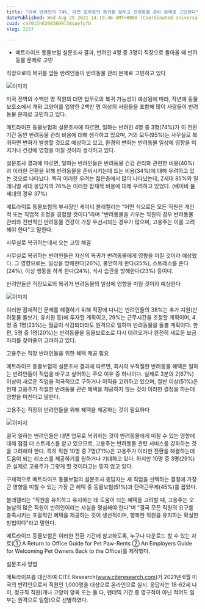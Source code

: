 ```yaml
---
title: "미국 반려인의 74%, 대면 업무로의 복귀를 앞두고 반려동물 관리 문제로 고민한다"
datePublished: Wed Aug 25 2021 14:19:46 GMT+0000 (Coordinated Universal Time)
cuid: cm7015h62003609l58qayfpfb
slug: 2257

---
```



- 메트라이프 동물보험 설문조사 결과, 반려인 4명 중 3명이 직장으로 돌아올 때 반려동물 문제로 고민

직장으로의 복귀를 앞둔 반려인들이 반려동물 관리 문제로 고민하고 있다

![이미지](https://cdn.hashnode.com/res/hashnode/image/upload/v1739251016481/688115b2-0bbd-4e40-802b-d7a759985e3f.jpeg)

미국 전역의 수백만 명 직원의 대면 업무로의 복귀 가능성이 예상됨에 따라, 작년에 동물보호소에서 개와 고양이를 입양한 2백만 명 이상의 사람들을 포함해 많이 사람들이 반려동물 문제로 고민하고 있다.

메트라이프 동물보험의 설문조사에 따르면, 일하는 반려인 4명 중 3명(74%)가 이 전환 기간 동안 반려동물 관리 비용에 대해 생각하고 있으며, 거의 모두(95%)는 사무실로 복귀하면 변화가 발생할 것으로 예상하고 있고, 환경의 변화는 반려동물 일상에 영향을 미치거나 건강에 영향을 미칠 것이라 생각하고 있다.

설문조사 결과에 따르면, 일하는 반려인들은 반려동물 건강 관리와 관련한 비용(40%)과 이러한 전환을 위해 반려동물을 준비시키는데 드는 비용(34%)에 대해 우려하고 있는 것으로 나타났다. 특히 이러한 우려는 젊은층에서 많이 나타났는데, Z세대 85%와 밀레니얼 세대 응답자의 76%는 이러한 잠재적 비용에 대해 우려하고 있었다. (베이비 붐 세대의 경우 37%)

메트라이트 동물보험의 부사장인 케이티 블래캘리는 "어떤 식으로든 모든 직원은 개인적 또는 직업적 조정을 경험할 것이다"라며 "반려동물을 키우는 직원의 경우 반려동물 관리와 전반적인 반려동물 건강이 가장 우선시되는 경우가 많으며, 고용주는 이를 고려해야 한다"고 말한다.

사무실로 복귀하는데서 오는 고민 해결

사무실로 복귀하는 반려인들은 자신의 복귀가 반려동물에게 영향을 미칠 것이라 예상했다. 그 영향으로는, 일상을 방해한다(26%), 불안하게 한다(25%), 스트레스를 준다(24%), 이상 행동을 하게 한다(24%), 식사 습관을 방해한다(23%) 등이다.

반려인들은 직장으로의 복귀가 반려동물의 일상에 영향을 미칠 것이라 예상한다

![이미지](https://cdn.hashnode.com/res/hashnode/image/upload/v1739251018286/cbb50172-7175-496d-bc7e-75287f5510ae.jpeg)

이러한 잠재적인 문제를 해결하기 위해 직장에 다니는 반려인들의 38%는 추가 지원(반려동물 돌보기, 유치원 등)에 투자할 계획이고, 29%는 근무시간을 조정할 계획이며, 4명 중 1명(23%)는 월급이 삭감되더라도 원격으로 일하며 반려동물을 돌볼 계획이다. 한편, 5명 중 1명(20%)는 반려동물을 동물보호소로 다시 데려오거나 완전히 새로운 보금자리를 찾아줄까 고려하고 있다.

고용주는 직장 반려인들을 위한 혜택 제공 필요

메트라이프 동물보험의 설문조사 결과에 따르면, 회사의 부적절한 반려동물 혜택은 일하는 반려인들이 직업을 바꾸고 싶어하는 주요 이유 중 하나이다. 실제로 3분의 2(67%) 이상이 새로운 직업을 적극적으로 구하거나 이직을 고려하고 있으며, 절반 이상(51%)은 현재 고용주가 적절한 반려동물 관련 혜택을 제공하지 않는 것이 이러한 결정을 하는데 영향을 미친다고 말한다.

고용주는 직장의 반려인들을 위해 혜택을 제공하는 것이 필요하다

![이미지](https://cdn.hashnode.com/res/hashnode/image/upload/v1739251020052/b29137d0-9b19-4cf2-9021-51e449e12724.jpeg)

결국 일하는 반려인들은 대면 업무로 복귀하는 것이 반려동물에게 미칠 수 있는 영향에 대해 점점 더 스트레스를 받고 있으므로, 고용주는 반려동물 관련 서비스를 강화하는 것을 고려해야 한다. 특히 직원 10명 중 7명(71%)은 고용주가 이러한 전환을 해결하는데 도움이 되는 리소스를 제공하기를 원하거나 기대하고 있다. 하지만 10명 중 3명(29%)은 실제로 고용주가 그렇게 할 것이라고는 믿지 않고 있다.

구체적으로 메트라이프 동물보험의 설문조사 응답자는 새 직업을 선택하는 결정에 가장 큰 영향을 미칠 수 있는 가장 큰 혜택 중 동물보험(51%)과 탄력근무제(45%)를 꼽았다.

블래캘리는 "직원을 유치하고 유지하는 데 도움이 되는 혜택을 고려할 때, 고용주는 오늘날의 많은 직원이 반려인이라는 사실을 명심해야 한다"며 "결국 모든 직원의 요구를 충족시키는 포괄적인 혜택을 제공하는 것이 생산적이며, 행복한 직원을 유지하는 확실한 방법이다"라고 말한다.

메트라이프 동물보험은 이러한 전환 기간에 참고하도록, 누구나 다운로드 할 수 있는 자료(① A Return to Office Guide for Pet Paw-Rents ② An Employers Guide for Welcoming Pet Owners Back to the Office)를 제작했다.

설문조사 방법

메트라이프를 대신하여 CITE Research(www.citeresearch.com)가 2021년 6월 미국의 반려인으로서 직원인 1,000명을 대상으로 온라인으로 실시. 응답자는 18-62세 나이, 정규직 직원(개나 고양이 양육 또는 둘 다, 펜데믹 기간 중 영구적이 아닌 적어도 일부는 원격으로 일함)으로 선별하였다.